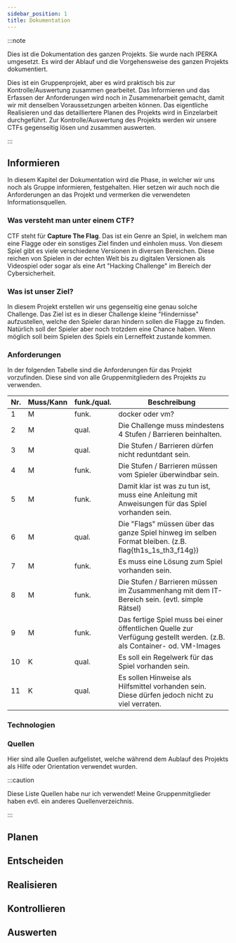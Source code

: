 ```yaml
---
sidebar_position: 1
title: Dokumentation
---
```

:::note

Dies ist die Dokumentation des ganzen Projekts. Sie wurde nach IPERKA umgesetzt. Es wird der Ablauf und die Vorgehensweise des ganzen Projekts dokumentiert.

Dies ist ein Gruppenprojekt, aber es wird praktisch bis zur Kontrolle/Auswertung zusammen gearbeitet.
Das Informieren und das Erfassen der Anforderungen wird noch in Zusammenarbeit gemacht, damit wir mit denselben Voraussetzungen arbeiten können. Das eigentliche Realisieren und das detailliertere Planen des Projekts wird in Einzelarbeit durchgeführt.
Zur Kontrolle/Auswertung des Projekts werden wir unsere CTFs gegenseitig lösen und zusammen auswerten.

:::

## Informieren

In diesem Kapitel der Dokumentation wird die Phase, in welcher wir uns noch als Gruppe informieren, festgehalten. Hier setzen wir auch noch die Anforderungen an das Projekt und vermerken die verwendeten Informationsquellen.

### Was versteht man unter einem CTF?

CTF steht für **Capture The Flag**. Das ist ein Genre an Spiel, in welchem man eine Flagge oder ein sonstiges Ziel finden und einholen muss. Von diesem Spiel gibt es viele verschiedene Versionen in diversen Bereichen. Diese reichen von Spielen in der echten Welt bis zu digitalen Versionen als Videospiel oder sogar als eine Art "Hacking Challenge" im Bereich der Cybersicherheit.

### Was ist unser Ziel?

In diesem Projekt erstellen wir uns gegenseitig eine genau solche Challenge. Das Ziel ist es in dieser Challenge kleine "Hindernisse" aufzustellen, welche den Spieler daran hindern sollen die Flagge zu finden. Natürlich soll der Spieler aber noch trotzdem eine Chance haben. Wenn möglich soll beim Spielen des Spiels ein Lerneffekt zustande kommen.

### Anforderungen

In der folgenden Tabelle sind die Anforderungen für das Projekt vorzufinden. Diese sind von alle Gruppenmitgliedern des Projekts zu verwenden.


| Nr. | Muss/Kann | funk./qual. | Beschreibung                                                                                                             |
| ----- | ----------- | ------------- | -------------------------------------------------------------------------------------------------------------------------- |
| 1   | M         | funk.       | docker oder vm?                                                                                                          |
| 2   | M         | qual.       | Die Challenge muss mindestens 4 Stufen / Barrieren beinhalten.                                                           |
| 3   | M         | qual.       | Die Stufen / Barrieren dürfen nicht reduntdant sein.                                                                    |
| 4   | M         | funk.       | Die Stufen / Barrieren müssen vom Spieler überwindbar sein.                                                            |
| 5   | M         | funk.       | Damit klar ist was zu tun ist, muss eine Anleitung mit Anweisungen für das Spiel vorhanden sein.                        |
| 6   | M         | qual.       | Die "Flags" müssen über das ganze Spiel hinweg im selben Format bleiben. (z.B. flag{th1s_1s_th3_f14g})                 |
| 7   | M         | funk.       | Es muss eine Lösung zum Spiel vorhanden sein.                                                                           |
| 8   | M         | funk.       | Die Stufen / Barrieren müssen im Zusammenhang mit dem IT-Bereich sein. (evtl. simple Rätsel)                           |
| 9   | M         | funk.       | Das fertige Spiel muss bei einer öffentlichen Quelle zur Verfügung gestellt werden. (z.B. als Container- od. VM-Images |
| 10  | K         | qual.       | Es soll ein Regelwerk für das Spiel vorhanden sein.                                                                     |
| 11  | K         | qual.       | Es sollen Hinweise als Hilfsmittel vorhanden sein. Diese dürfen jedoch nicht zu viel verraten.                          |

### Technologien

### Quellen

Hier sind alle Quellen aufgelistet, welche während dem Aublauf des Projekts als Hilfe oder Orientation verwendet wurden.

:::caution

Diese Liste Quellen habe nur ich verwendet! Meine Gruppenmitglieder haben evtl. ein anderes Quellenverzeichnis.

:::

## Planen

## Entscheiden

## Realisieren

## Kontrollieren

## Auswerten
